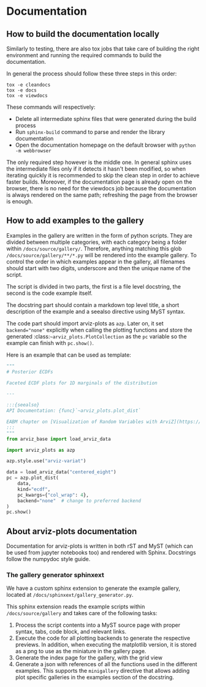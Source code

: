 # Documentation

## How to build the documentation locally
Similarly to testing, there are also tox jobs that take care of building the right environment
and running the required commands to build the documentation.

In general the process should follow these three steps in this order:

```console
tox -e cleandocs
tox -e docs
tox -e viewdocs
```

These commands will respectively:

* Delete all intermediate sphinx files that were generated during the build process
* Run `sphinx-build` command to parse and render the library documentation
* Open the documentation homepage on the default browser with `python -m webbrowser`

The only required step however is the middle one. In general sphinx uses the intermediate
files only if it detects it hasn't been modified, so when iterating quickly it is recommended
to skip the clean step in order to achieve faster builds. Moreover, if the documentation
page is already open on the browser, there is no need for the viewdocs job because
the documentation is always rendered on the same path; refreshing the page from the browser
is enough.

## How to add examples to the gallery
Examples in the gallery are written in the form of python scripts.
They are divided between multiple categories,
with each category being a folder within `/docs/source/gallery/`.
Therefore, anything matching this glob `/docs/source/gallery/**/*.py`
will be rendered into the example gallery.
To control the order in which examples appear in the gallery,
all filenames should start with two digits, underscore and then
the unique name of the script.

The script is divided in two parts, the first is a file level docstring,
the second is the code example itself.

The docstring part should contain a markdown top level title,
a short description of the example and a seealso directive using MyST syntax.

The code part should import arviz-plots as `azp`. Later on, it set `backend="none"`
explicitly when calling the plotting functions and
store the generated :class:`~arviz_plots.PlotCollection` as the `pc` variable
so the example can finish with `pc.show()`.

Here is an example that can be used as template:

```python
"""
# Posterior ECDFs

Faceted ECDF plots for 1D marginals of the distribution

---

:::{seealso}
API Documentation: {func}`~arviz_plots.plot_dist`

EABM chapter on [Visualization of Random Variables with ArviZ](https://arviz-devs.github.io/EABM/Chapters/Distributions.html#distributions-in-arviz)
:::
"""
from arviz_base import load_arviz_data

import arviz_plots as azp

azp.style.use("arviz-variat")

data = load_arviz_data("centered_eight")
pc = azp.plot_dist(
    data,
    kind="ecdf",
    pc_kwargs={"col_wrap": 4},
    backend="none"  # change to preferred backend
)
pc.show()
```

## About arviz-plots documentation
Documentation for arviz-plots is written in both rST and MyST (which can be used from jupyter
notebooks too) and rendered with Sphinx. Docstrings follow the numpydoc style guide.

### The gallery generator sphinxext
We have a custom sphinx extension to generate the example gallery, located at
`/docs/sphinxext/gallery_generator.py`.

This sphinx extension reads the example scripts within `/docs/source/gallery`
and takes care of the following tasks:

1. Process the script contents into a MyST source page with proper syntax, tabs, code block,
   and relevant links.
1. Execute the code for all plotting backends to generate the respective previews.
   In addition, when executing the matplotlib version, it is stored as a png to use as the
   miniature in the gallery page.
1. Generate the index page for the gallery, with the grid view
1. Generate a json with references of all the functions used in the different examples.
   This supports the `minigallery` directive that allows adding plot specific galleries
   in the examples section of the docstring.
